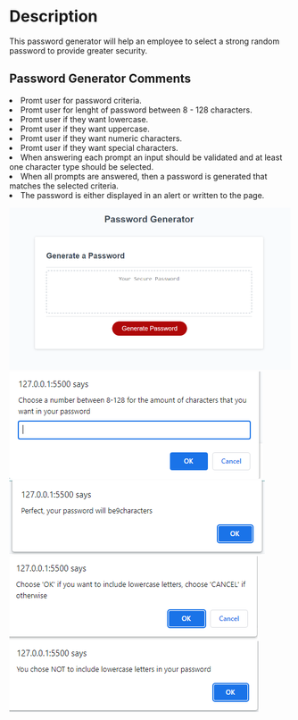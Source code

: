 <h1> Description </h1>
<p> This password generator will help an employee to select a strong random password to provide greater security.</p>

<h2> Password Generator Comments</h2>
<li> Promt user for password criteria.</li>
<li> Promt user for lenght of password between 8 - 128 characters.</li>
<li> Promt user if they want lowercase.</li>
<li> Promt user if they want uppercase.</li>
<li> Promt user if they want numeric characters.</li>
<li> Promt user if they want special characters.</li>
<li> When answering each prompt an input should be validated and at least one character type should be selected.</li>
<li> When all prompts are answered, then a password is generated that matches the selected criteria.</li>
<li> The password is either displayed in an alert or written to the page.</li>
 
![image](/images/screenshot1.PNG)
![image](/images/screenshot2.PNG)
![image](/images/scheenshot3.PNG)
![image](/images/screenshot4.PNG)
![image](/images/screenshot5.PNG)

